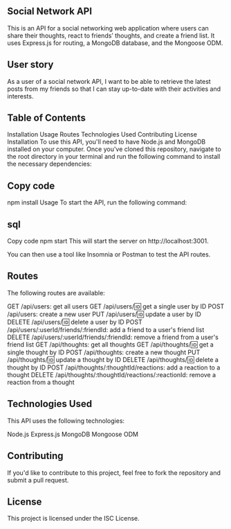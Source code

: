 ## Social Network API
This is an API for a social networking web application where users can share their thoughts, react to friends’ thoughts, and create a friend list. It uses Express.js for routing, a MongoDB database, and the Mongoose ODM.

## User story

As a user of a social network API, I want to be able to retrieve the latest posts from my friends so that I can stay up-to-date with their activities and interests.

## Table of Contents
Installation
Usage
Routes
Technologies Used
Contributing
License
Installation
To use this API, you'll need to have Node.js and MongoDB installed on your computer. Once you've cloned this repository, navigate to the root directory in your terminal and run the following command to install the necessary dependencies:

## Copy code
npm install
Usage
To start the API, run the following command:

## sql
Copy code
npm start
This will start the server on http://localhost:3001.

You can then use a tool like Insomnia or Postman to test the API routes.

## Routes
The following routes are available:

GET /api/users: get all users
GET /api/users/:id: get a single user by ID
POST /api/users: create a new user
PUT /api/users/:id: update a user by ID
DELETE /api/users/:id: delete a user by ID
POST /api/users/:userId/friends/:friendId: add a friend to a user's friend list
DELETE /api/users/:userId/friends/:friendId: remove a friend from a user's friend list
GET /api/thoughts: get all thoughts
GET /api/thoughts/:id: get a single thought by ID
POST /api/thoughts: create a new thought
PUT /api/thoughts/:id: update a thought by ID
DELETE /api/thoughts/:id: delete a thought by ID
POST /api/thoughts/:thoughtId/reactions: add a reaction to a thought
DELETE /api/thoughts/:thoughtId/reactions/:reactionId: remove a reaction from a thought

## Technologies Used
This API uses the following technologies:

Node.js
Express.js
MongoDB
Mongoose ODM

## Contributing
If you'd like to contribute to this project, feel free to fork the repository and submit a pull request.

## License
This project is licensed under the ISC License.
